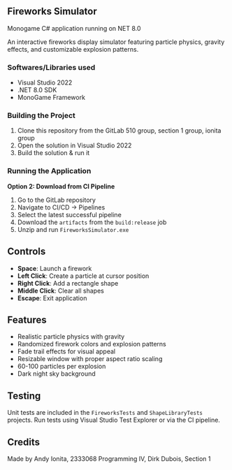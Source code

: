 ## Fireworks Simulator

Monogame C# application running on NET 8.0

An interactive fireworks display simulator featuring particle physics, gravity effects, and customizable explosion patterns.

### Softwares/Libraries used

- Visual Studio 2022
- .NET 8.0 SDK
- MonoGame Framework

### Building the Project
1. Clone this repository from the GitLab 510 group, section 1 group, ionita group
2. Open the solution in Visual Studio 2022
4. Build the solution & run it

### Running the Application

**Option 2: Download from CI Pipeline**
1. Go to the GitLab repository
2. Navigate to CI/CD -> Pipelines
3. Select the latest successful pipeline
4. Download the `artifacts` from the `build:release` job
5. Unzip and run `FireworksSimulator.exe`

## Controls

- **Space**: Launch a firework
- **Left Click**: Create a particle at cursor position
- **Right Click**: Add a rectangle shape
- **Middle Click**: Clear all shapes
- **Escape**: Exit application

## Features

- Realistic particle physics with gravity
- Randomized firework colors and explosion patterns
- Fade trail effects for visual appeal
- Resizable window with proper aspect ratio scaling
- 60-100 particles per explosion
- Dark night sky background

## Testing

Unit tests are included in the `FireworksTests` and `ShapeLibraryTests` projects. Run tests using Visual Studio Test Explorer or via the CI pipeline.


## Credits

Made by Andy Ionita, 2333068
Programming IV, Dirk Dubois, Section 1